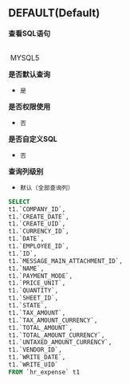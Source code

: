 ## DEFAULT(Default) <!-- {docsify-ignore-all} -->



<p class="panel-title"><b>查看SQL语句</b></p>
<br>

<el-row>
&nbsp;<el-tag @click="MYSQL5 = true">MYSQL5</el-tag>
</el-row>

<br>
<p class="panel-title"><b>是否默认查询</b></p>

* `是`

<p class="panel-title"><b>是否权限使用</b></p>

* `否`

<p class="panel-title"><b>是否自定义SQL</b></p>

* `否`

<p class="panel-title"><b>查询列级别</b></p>

* `默认（全部查询列）`






<el-dialog v-model="MYSQL5" title="MYSQL5">

```sql
SELECT
t1.`COMPANY_ID`,
t1.`CREATE_DATE`,
t1.`CREATE_UID`,
t1.`CURRENCY_ID`,
t1.`DATE`,
t1.`EMPLOYEE_ID`,
t1.`ID`,
t1.`MESSAGE_MAIN_ATTACHMENT_ID`,
t1.`NAME`,
t1.`PAYMENT_MODE`,
t1.`PRICE_UNIT`,
t1.`QUANTITY`,
t1.`SHEET_ID`,
t1.`STATE`,
t1.`TAX_AMOUNT`,
t1.`TAX_AMOUNT_CURRENCY`,
t1.`TOTAL_AMOUNT`,
t1.`TOTAL_AMOUNT_CURRENCY`,
t1.`UNTAXED_AMOUNT_CURRENCY`,
t1.`VENDOR_ID`,
t1.`WRITE_DATE`,
t1.`WRITE_UID`
FROM `hr_expense` t1 


```

</el-dialog>

<script>
 const { createApp } = Vue
  createApp({
    data() {
      return {
                MYSQL5 : false
        
      }
    },
    methods: {
    }
  }).use(ElementPlus).mount('#app')
</script>